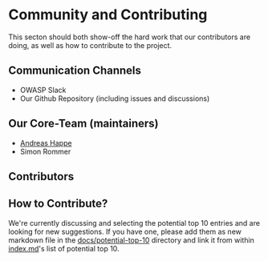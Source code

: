 # Community and Contributing

This secton should both show-off the hard work that our contributors are doing, as well as how to contribute to the project.

## Communication Channels

- OWASP Slack
- Our Github Repository (including issues and discussions)

## Our Core-Team (maintainers)

- [Andreas Happe](mailto:andreas.happe@owasp.org)
- Simon Rommer

## Contributors

## How to Contribute?

We're currently discussing and selecting the potential top 10 entries and are looking for new suggestions. If you have one, please add them as new markdown file in the [docs/potential-top-10](/docs/potential-top-10) directory and link it from within [index.md](/index.md)'s list of potential top 10.
